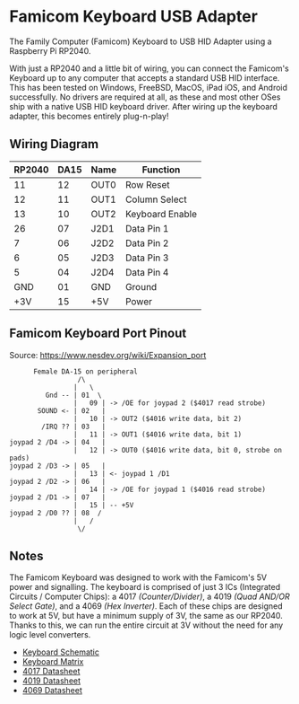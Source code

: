 # Famicom Keyboard USB Adapter
The Family Computer (Famicom) Keyboard to USB HID Adapter using a Raspberry Pi RP2040.

With just a RP2040 and a little bit of wiring, you can connect the Famicom's Keyboard up to any computer that accepts a standard USB HID interface. This has been tested on Windows, FreeBSD, MacOS, iPad iOS, and Android successfully. No drivers are required at all, as these and most other OSes ship with a native USB HID keyboard driver. After wiring up the keyboard adapter, this becomes entirely plug-n-play!




## Wiring Diagram

| RP2040 | DA15 | Name | Function        |
| ------ | ---- | ---- | --------------- |
|     11 |   12 | OUT0 | Row Reset       |
|     12 |   11 | OUT1 | Column Select   |
|     13 |   10 | OUT2 | Keyboard Enable |  
|     26 |   07 | J2D1 | Data Pin 1      |
|      7 |   06 | J2D2 | Data Pin 2      |
|      6 |   05 | J2D3 | Data Pin 3      |
|      5 |   04 | J2D4 | Data Pin 4      |
|    GND |   01 |  GND | Ground          |
|    +3V |   15 |  +5V | Power           |




## Famicom Keyboard Port Pinout

Source: https://www.nesdev.org/wiki/Expansion_port
```
      Female DA-15 on peripheral
                 /\
                |   \
         Gnd -- | 01  \
                |   09 | -> /OE for joypad 2 ($4017 read strobe)
       SOUND <- | 02   |
                |   10 | -> OUT2 ($4016 write data, bit 2)
        /IRQ ?? | 03   |
                |   11 | -> OUT1 ($4016 write data, bit 1)
joypad 2 /D4 -> | 04   |
                |   12 | -> OUT0 ($4016 write data, bit 0, strobe on pads)
joypad 2 /D3 -> | 05   |
                |   13 | <- joypad 1 /D1
joypad 2 /D2 -> | 06   |
                |   14 | -> /OE for joypad 1 ($4016 read strobe)
joypad 2 /D1 -> | 07   |
                |   15 | -- +5V
joypad 2 /D0 ?? | 08  /
                |   /
                 \/
```




## Notes

The Famicom Keyboard was designed to work with the Famicom's 5V power and signalling. The keyboard is comprised of just 3 ICs (Integrated Circuits / Computer Chips): a 4017 *(Counter/Divider)*, a 4019 *(Quad AND/OR Select Gate)*, and a 4069 *(Hex Inverter)*. Each of these chips are designed to work at 5V, but have a minimum supply of 3V, the same as our RP2040. Thanks to this, we can run the entire circuit at 3V without the need for any logic level converters.

* [Keyboard Schematic](https://ia800502.us.archive.org/5/items/fc-factory-cpu-schematic-scan/FC%20Family%20Basic%20Keyboard%20and%20Sound%20Circuit%20Schematic.png)
* [Keyboard Matrix](https://ia800502.us.archive.org/5/items/fc-factory-cpu-schematic-scan/FC%20Keyboard%20Key%20Schematic.png)
* [4017 Datasheet](https://www.ti.com/lit/ds/symlink/cd4017b.pdf)
* [4019 Datasheet](https://www.ti.com/lit/ds/symlink/cd4019b.pdf)
* [4069 Datasheet](https://www.ti.com/lit/ds/symlink/cd4069ub.pdf)
